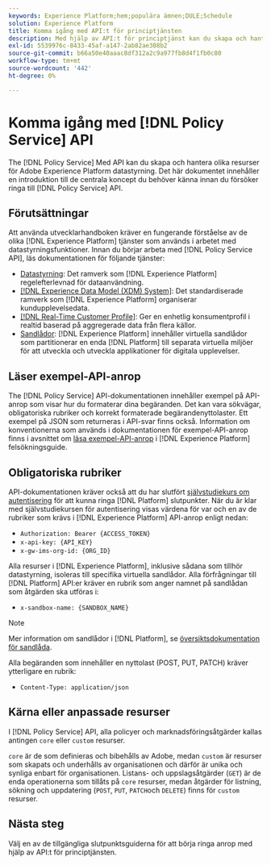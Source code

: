 ```yaml
---
keywords: Experience Platform;hem;populära ämnen;DULE;Schedule
solution: Experience Platform
title: Komma igång med API:t för principtjänsten
description: Med hjälp av API:t för principtjänst kan du skapa och hantera olika resurser för Adobe Experience Platform datastyrning. Det här dokumentet innehåller en introduktion till de centrala koncept som du behöver känna till innan du försöker ringa anrop till API:t för principtjänsten.
exl-id: 5539976c-8433-45af-a147-2ab82ae308b2
source-git-commit: b66a50e40aaac8df312a2c9a977fb8d4f1fb0c80
workflow-type: tm+mt
source-wordcount: '442'
ht-degree: 0%

---
```


# Komma igång med [!DNL Policy Service] API

The [!DNL Policy Service] Med API kan du skapa och hantera olika resurser för Adobe Experience Platform datastyrning. Det här dokumentet innehåller en introduktion till de centrala koncept du behöver känna innan du försöker ringa till [!DNL Policy Service] API.

## Förutsättningar

Att använda utvecklarhandboken kräver en fungerande förståelse av de olika [!DNL Experience Platform] tjänster som används i arbetet med datastyrningsfunktioner. Innan du börjar arbeta med [!DNL Policy Service API], läs dokumentationen för följande tjänster:

* [Datastyrning](../home.md): Det ramverk som [!DNL Experience Platform] regelefterlevnad för dataanvändning.
* [[!DNL Experience Data Model (XDM) System]](../../xdm/home.md): Det standardiserade ramverk som [!DNL Experience Platform] organiserar kundupplevelsedata.
* [[!DNL Real-Time Customer Profile]](../../profile/home.md): Ger en enhetlig konsumentprofil i realtid baserad på aggregerade data från flera källor.
* [Sandlådor](../../sandboxes/home.md): [!DNL Experience Platform] innehåller virtuella sandlådor som partitionerar en enda [!DNL Platform] till separata virtuella miljöer för att utveckla och utveckla applikationer för digitala upplevelser.

## Läser exempel-API-anrop

The [!DNL Policy Service] API-dokumentationen innehåller exempel på API-anrop som visar hur du formaterar dina begäranden. Det kan vara sökvägar, obligatoriska rubriker och korrekt formaterade begärandenyttolaster. Ett exempel på JSON som returneras i API-svar finns också. Information om konventionerna som används i dokumentationen för exempel-API-anrop finns i avsnittet om [läsa exempel-API-anrop](../../landing/troubleshooting.md#how-do-i-format-an-api-request) i [!DNL Experience Platform] felsökningsguide.

## Obligatoriska rubriker

API-dokumentationen kräver också att du har slutfört [självstudiekurs om autentisering](https://www.adobe.com/go/platform-api-authentication-en) för att kunna ringa [!DNL Platform] slutpunkter. När du är klar med självstudiekursen för autentisering visas värdena för var och en av de rubriker som krävs i [!DNL Experience Platform] API-anrop enligt nedan:

* `Authorization: Bearer {ACCESS_TOKEN}`
* `x-api-key: {API_KEY}`
* `x-gw-ims-org-id: {ORG_ID}`

Alla resurser i [!DNL Experience Platform], inklusive sådana som tillhör datastyrning, isoleras till specifika virtuella sandlådor. Alla förfrågningar till [!DNL Platform] API:er kräver en rubrik som anger namnet på sandlådan som åtgärden ska utföras i:

* `x-sandbox-name: {SANDBOX_NAME}`

>[!NOTE]
>
>Mer information om sandlådor i [!DNL Platform], se [översiktsdokumentation för sandlåda](../../sandboxes/home.md).

Alla begäranden som innehåller en nyttolast (POST, PUT, PATCH) kräver ytterligare en rubrik:

* `Content-Type: application/json`

## Kärna eller anpassade resurser

I [!DNL Policy Service] API, alla policyer och marknadsföringsåtgärder kallas antingen `core` eller `custom` resurser.

`core` är de som definieras och bibehålls av Adobe, medan `custom` är resurser som skapats och underhålls av organisationen och därför är unika och synliga enbart för organisationen. Listans- och uppslagsåtgärder (`GET`) är de enda operationerna som tillåts på `core` resurser, medan åtgärder för listning, sökning och uppdatering (`POST`, `PUT`, `PATCH`och `DELETE`) finns för `custom` resurser.

## Nästa steg

Välj en av de tillgängliga slutpunktsguiderna för att börja ringa anrop med hjälp av API:t för principtjänsten.
